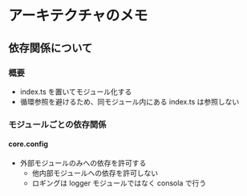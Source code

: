 # アーキテクチャのメモ

## 依存関係について

### 概要
- index.ts を置いてモジュール化する
- 循環参照を避けるため、同モジュール内にある index.ts は参照しない

### モジュールごとの依存関係
#### core.config
- 外部モジュールのみへの依存を許可する
  - 他内部モジュールへの依存を許可しない
  - ロギングは logger モジュールではなく consola で行う
